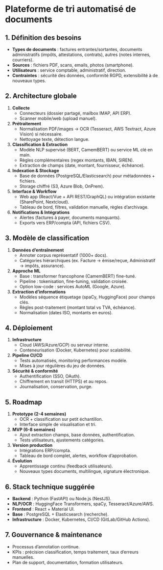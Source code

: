 # Plateforme de tri automatisé de documents

## 1. Définition des besoins
- **Types de documents** : factures entrantes/sortantes, documents administratifs (impôts, attestations, contrats), autres (notes internes, courriers).
- **Sources** : fichiers PDF, scans, emails, photos (smartphone).
- **Utilisateurs** : service comptable, administratif, direction.
- **Contraintes** : sécurité des données, conformité RGPD, extensibilité à de nouveaux types.

## 2. Architecture globale
1. **Collecte**
   - Connecteurs (dossier partagé, mailbox IMAP, API ERP).
   - Scanner mobile/web (upload manuel).
2. **Prétraitement**
   - Normalisation PDF/images → OCR (Tesseract, AWS Textract, Azure Vision) si nécessaire.
   - Nettoyage texte, détection langue.
3. **Classification & Extraction**
   - Modèle NLP supervisé (BERT, CamemBERT) ou service ML clé en main.
   - Règles complémentaires (regex montants, IBAN, SIREN).
   - Extraction de champs (date, montant, fournisseur, échéance).
4. **Indexation & Stockage**
   - Base de données (PostgreSQL/Elasticsearch) pour métadonnées + fichiers.
   - Storage chiffré (S3, Azure Blob, OnPrem).
5. **Interface & Workflow**
   - Web app (React/Vue + API REST/GraphQL) ou intégration existante (SharePoint, Nextcloud).
   - Tableau de bord, filtres, validation manuelle, règles d’archivage.
6. **Notifications & Intégrations**
   - Alertes (factures à payer, documents manquants).
   - Exports vers ERP/compta (API, fichiers CSV).

## 3. Modèle de classification
1. **Données d’entraînement**
   - Annoter corpus représentatif (1000+ docs).
   - Catégories hiérarchiques (ex. Facture → émise/reçue, Administratif → impôts, assurance).
2. **Approche ML**
   - Base : transformer francophone (CamemBERT) fine-tuné.
   - Pipeline : tokenisation, fine-tuning, validation croisée.
   - Option low-code : services AutoML (Google, Azure).
3. **Extraction d’informations**
   - Modèles séquence étiquetage (spaCy, HuggingFace) pour champs clés.
   - Règles post-traitement (montant total vs TVA, échéance).
   - Normalisation (dates ISO, montants en euros).

## 4. Déploiement
1. **Infrastructure**
   - Cloud (AWS/Azure/GCP) ou serveur interne.
   - Conteneurisation (Docker, Kubernetes) pour scalabilité.
2. **Pipeline CI/CD**
   - Tests automatisés, monitoring performances modèle.
   - Mises à jour régulières du jeu de données.
3. **Sécurité & conformité**
   - Authentification (SSO, OAuth).
   - Chiffrement en transit (HTTPS) et au repos.
   - Journalisation, conservation, purge.

## 5. Roadmap
1. **Prototype (2-4 semaines)**
   - OCR + classification sur petit échantillon.
   - Interface simple de visualisation et tri.
2. **MVP (6-8 semaines)**
   - Ajout extraction champs, base données, authentification.
   - Tests utilisateurs, ajustements catégories.
3. **Version production**
   - Intégrations ERP/compta.
   - Tableau de bord complet, alertes, workflow d’approbation.
4. **Évolution**
   - Apprentissage continu (feedback utilisateurs).
   - Nouveaux types documents, multilingue, signature électronique.

## 6. Stack technique suggérée
- **Backend** : Python (FastAPI) ou Node.js (NestJS).
- **NLP/OCR** : HuggingFace Transformers, spaCy, Tesseract/Azure/AWS.
- **Frontend** : React + Material UI.
- **Base** : PostgreSQL + Elasticsearch (recherche).
- **Infrastructure** : Docker, Kubernetes, CI/CD (GitLab/GitHub Actions).

## 7. Gouvernance & maintenance
- Processus d’annotation continue.
- KPIs : précision classification, temps traitement, taux d’erreurs manuelles.
- Plan de support, documentation, formation utilisateurs.

